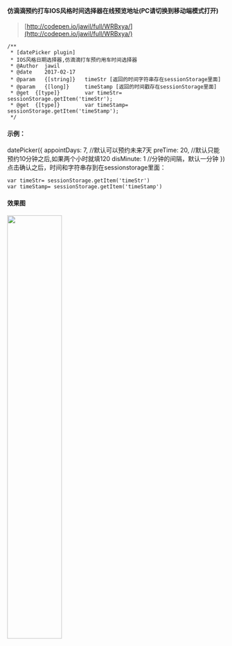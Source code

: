 #### 仿滴滴预约打车IOS风格时间选择器在线预览地址(PC请切换到移动端模式打开)

>[http://codepen.io/jawil/full/WRBxya/](http://codepen.io/jawil/full/WRBxya/)

 ```
 /**
  * [datePicker plugin]
  * IOS风格日期选择器,仿滴滴打车预约用车时间选择器
  * @Author  jawil
  * @date    2017-02-17
  * @param   {[string]}   timeStr [返回的时间字符串存在sessionStorage里面]
  * @param   {[long]}     timeStamp [返回的时间戳存在sessionStorage里面]
  * @get  {[type]}        var timeStr= sessionStorage.getItem('timeStr');
  * @get  {[type]}        var timeStamp= sessionStorage.getItem('timeStamp');
  */
 ```
#### 示例：
 datePicker({
     appointDays: 7, //默认可以预约未来7天
     preTime: 20, //默认只能预约10分钟之后,如果两个小时就填120
     disMinute: 1 //分钟的间隔，默认一分钟
 })
点击确认之后，时间和字符串存到在sessionstorage里面：

```
var timeStr= sessionStorage.getItem('timeStr')
var timeStamp= sessionStorage.getItem('timeStamp')
```
#### 效果图
<img src="http://oo2r9rnzp.bkt.clouddn.com/WX20170411-212505@2x.png" width="50%" height="50%">

